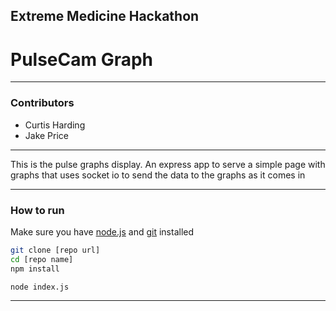 ## Extreme Medicine Hackathon
# PulseCam Graph
 
---
 
### Contributors
 
* Curtis Harding
* Jake Price
 
---

This is the pulse graphs display. An express app to serve a simple page with graphs that uses socket io to send the data to the graphs as it comes in 

---
 
### How to run
 
Make sure you have [node.js] and [git] installed
 
```sh
git clone [repo url]
cd [repo name]
npm install
```
 
```sh
node index.js
```
 
---
 
[node.js]:http://nodejs.org
[git]:http://git-scm.com

